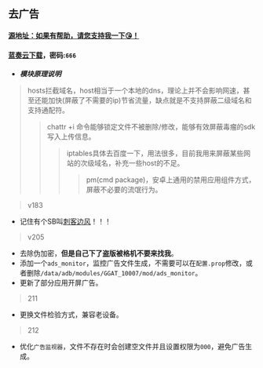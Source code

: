 ## 去广告
#### [源地址：如果有帮助，请您支持我一下😘！](https://lingeringsound.github.io/10007)
#### [蓝奏云下载](https://keytoolazy.lanzn.com/b03j67j0f)，密码:`666`

- ***模块原理说明***
 > hosts拦截域名，host相当于一个本地的dns，理论上并不会影响网速，甚至还能加快(屏蔽了不需要的ip)节省流量，缺点就是不支持屏蔽二级域名和支持通配符。
 >> chattr +i 命令能够锁定文件不被删除/修改，能够有效屏蔽毒瘤的sdk写入上传信息。
 >>> iptables具体去百度一下，用法很多，目前我用来屏蔽某些网站的次级域名，补充一些host的不足。
 >>>> pm(cmd package)，安卓上通用的禁用应用组件方式，屏蔽不必要的流氓行为。

>v183
 - 记住有个SB叫[刺客边风](https://m.bilibili.com/space/21131684)！！！
>v205
 - 去除伪加密，**但是自己下了盗版被格机不要来找我**。
 - 添加一个`ads_monitor`，监控广告文件生成，不需要可以在`配置.prop`修改，或者删除`/data/adb/modules/GGAT_10007/mod/ads_monitor`。
 - 更新了部分应用开屏广告。
>211
 - 更换文件检验方式，兼容老设备。
>212
 - 优化`广告监视器`，文件不存在时会创建空文件并且设置权限为`000`，避免广告生成。

